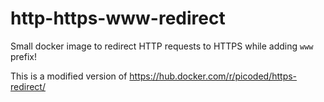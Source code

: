 # http-https-www-redirect
Small docker image to redirect HTTP requests to HTTPS while adding `www` prefix!

This is a modified version of https://hub.docker.com/r/picoded/https-redirect/ 
